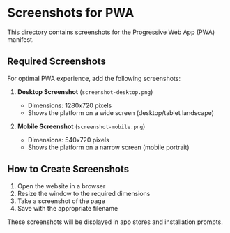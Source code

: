 # Screenshots for PWA

This directory contains screenshots for the Progressive Web App (PWA) manifest.

## Required Screenshots

For optimal PWA experience, add the following screenshots:

1. **Desktop Screenshot** (`screenshot-desktop.png`)
   - Dimensions: 1280x720 pixels
   - Shows the platform on a wide screen (desktop/tablet landscape)

2. **Mobile Screenshot** (`screenshot-mobile.png`)
   - Dimensions: 540x720 pixels  
   - Shows the platform on a narrow screen (mobile portrait)

## How to Create Screenshots

1. Open the website in a browser
2. Resize the window to the required dimensions
3. Take a screenshot of the page
4. Save with the appropriate filename

These screenshots will be displayed in app stores and installation prompts.

